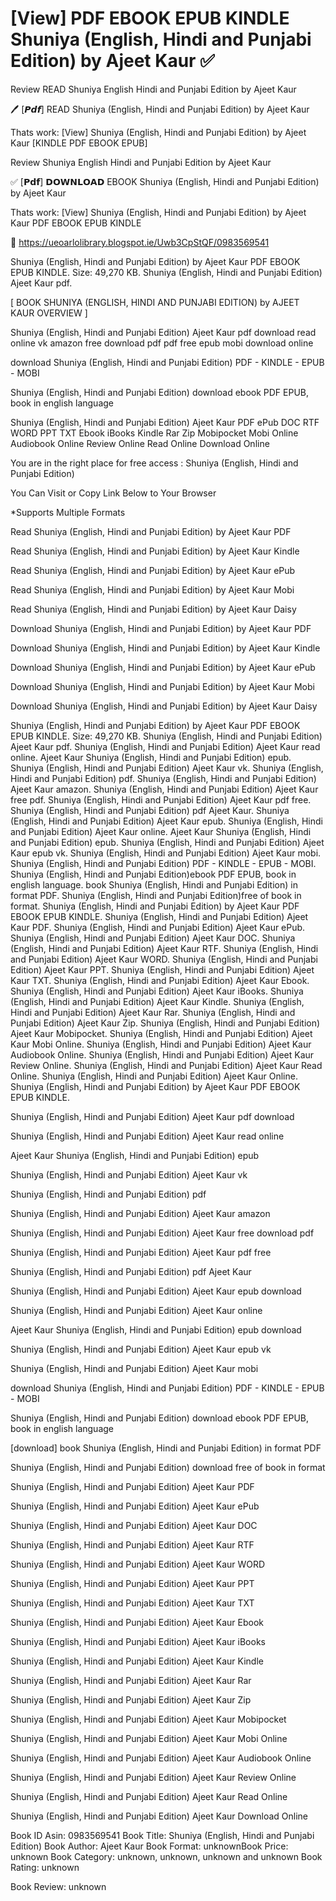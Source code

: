 # [View] PDF EBOOK EPUB KINDLE Shuniya (English, Hindi and Punjabi Edition) by  Ajeet Kaur ✅
Review READ Shuniya English Hindi and Punjabi Edition by Ajeet Kaur

🖊️ [𝙋𝙙𝙛] READ Shuniya (English, Hindi and Punjabi Edition) by Ajeet Kaur

Thats work: [View] Shuniya (English, Hindi and Punjabi Edition) by Ajeet Kaur [KINDLE PDF EBOOK EPUB]


Review Shuniya English Hindi and Punjabi Edition by Ajeet Kaur

✅ [𝗣𝗱𝗳] 𝗗𝗢𝗪𝗡𝗟𝗢𝗔𝗗 EBOOK Shuniya (English, Hindi and Punjabi Edition) by Ajeet Kaur

Thats work: [View] Shuniya (English, Hindi and Punjabi Edition) by Ajeet Kaur PDF EBOOK EPUB KINDLE



👋 https://ueoarlolibrary.blogspot.ie/Uwb3CpStQF/0983569541



Shuniya (English, Hindi and Punjabi Edition) by Ajeet Kaur PDF EBOOK EPUB KINDLE. Size: 49,270 KB. Shuniya (English, Hindi and Punjabi Edition) Ajeet Kaur pdf.

[ BOOK SHUNIYA (ENGLISH, HINDI AND PUNJABI EDITION) by AJEET KAUR OVERVIEW ]

Shuniya (English, Hindi and Punjabi Edition) Ajeet Kaur pdf download read online vk amazon free download pdf pdf free epub mobi download online

download Shuniya (English, Hindi and Punjabi Edition) PDF - KINDLE - EPUB - MOBI

Shuniya (English, Hindi and Punjabi Edition) download ebook PDF EPUB, book in english language

Shuniya (English, Hindi and Punjabi Edition) Ajeet Kaur PDF ePub DOC RTF WORD PPT TXT Ebook iBooks Kindle Rar Zip Mobipocket Mobi Online Audiobook Online Review Online Read Online Download Online

You are in the right place for free access : Shuniya (English, Hindi and Punjabi Edition)

You Can Visit or Copy Link Below to Your Browser

*Supports Multiple Formats

Read Shuniya (English, Hindi and Punjabi Edition) by Ajeet Kaur PDF

Read Shuniya (English, Hindi and Punjabi Edition) by Ajeet Kaur Kindle

Read Shuniya (English, Hindi and Punjabi Edition) by Ajeet Kaur ePub

Read Shuniya (English, Hindi and Punjabi Edition) by Ajeet Kaur Mobi

Read Shuniya (English, Hindi and Punjabi Edition) by Ajeet Kaur Daisy

Download Shuniya (English, Hindi and Punjabi Edition) by Ajeet Kaur PDF

Download Shuniya (English, Hindi and Punjabi Edition) by Ajeet Kaur Kindle

Download Shuniya (English, Hindi and Punjabi Edition) by Ajeet Kaur ePub

Download Shuniya (English, Hindi and Punjabi Edition) by Ajeet Kaur Mobi

Download Shuniya (English, Hindi and Punjabi Edition) by Ajeet Kaur Daisy

Shuniya (English, Hindi and Punjabi Edition) by Ajeet Kaur PDF EBOOK EPUB KINDLE. Size: 49,270 KB. Shuniya (English, Hindi and Punjabi Edition) Ajeet Kaur pdf. Shuniya (English, Hindi and Punjabi Edition) Ajeet Kaur read online. Ajeet Kaur Shuniya (English, Hindi and Punjabi Edition) epub. Shuniya (English, Hindi and Punjabi Edition) Ajeet Kaur vk. Shuniya (English, Hindi and Punjabi Edition) pdf. Shuniya (English, Hindi and Punjabi Edition) Ajeet Kaur amazon. Shuniya (English, Hindi and Punjabi Edition) Ajeet Kaur free pdf. Shuniya (English, Hindi and Punjabi Edition) Ajeet Kaur pdf free. Shuniya (English, Hindi and Punjabi Edition) pdf Ajeet Kaur. Shuniya (English, Hindi and Punjabi Edition) Ajeet Kaur epub. Shuniya (English, Hindi and Punjabi Edition) Ajeet Kaur online. Ajeet Kaur Shuniya (English, Hindi and Punjabi Edition) epub. Shuniya (English, Hindi and Punjabi Edition) Ajeet Kaur epub vk. Shuniya (English, Hindi and Punjabi Edition) Ajeet Kaur mobi. Shuniya (English, Hindi and Punjabi Edition) PDF - KINDLE - EPUB - MOBI. Shuniya (English, Hindi and Punjabi Edition)ebook PDF EPUB, book in english language. book Shuniya (English, Hindi and Punjabi Edition) in format PDF. Shuniya (English, Hindi and Punjabi Edition)free of book in format. Shuniya (English, Hindi and Punjabi Edition) by Ajeet Kaur PDF EBOOK EPUB KINDLE. Shuniya (English, Hindi and Punjabi Edition) Ajeet Kaur PDF. Shuniya (English, Hindi and Punjabi Edition) Ajeet Kaur ePub. Shuniya (English, Hindi and Punjabi Edition) Ajeet Kaur DOC. Shuniya (English, Hindi and Punjabi Edition) Ajeet Kaur RTF. Shuniya (English, Hindi and Punjabi Edition) Ajeet Kaur WORD. Shuniya (English, Hindi and Punjabi Edition) Ajeet Kaur PPT. Shuniya (English, Hindi and Punjabi Edition) Ajeet Kaur TXT. Shuniya (English, Hindi and Punjabi Edition) Ajeet Kaur Ebook. Shuniya (English, Hindi and Punjabi Edition) Ajeet Kaur iBooks. Shuniya (English, Hindi and Punjabi Edition) Ajeet Kaur Kindle. Shuniya (English, Hindi and Punjabi Edition) Ajeet Kaur Rar. Shuniya (English, Hindi and Punjabi Edition) Ajeet Kaur Zip. Shuniya (English, Hindi and Punjabi Edition) Ajeet Kaur Mobipocket. Shuniya (English, Hindi and Punjabi Edition) Ajeet Kaur Mobi Online. Shuniya (English, Hindi and Punjabi Edition) Ajeet Kaur Audiobook Online. Shuniya (English, Hindi and Punjabi Edition) Ajeet Kaur Review Online. Shuniya (English, Hindi and Punjabi Edition) Ajeet Kaur Read Online. Shuniya (English, Hindi and Punjabi Edition) Ajeet Kaur Online. Shuniya (English, Hindi and Punjabi Edition) by Ajeet Kaur PDF EBOOK EPUB KINDLE.

Shuniya (English, Hindi and Punjabi Edition) Ajeet Kaur pdf download

Shuniya (English, Hindi and Punjabi Edition) Ajeet Kaur read online

Ajeet Kaur Shuniya (English, Hindi and Punjabi Edition) epub

Shuniya (English, Hindi and Punjabi Edition) Ajeet Kaur vk

Shuniya (English, Hindi and Punjabi Edition) pdf

Shuniya (English, Hindi and Punjabi Edition) Ajeet Kaur amazon

Shuniya (English, Hindi and Punjabi Edition) Ajeet Kaur free download pdf

Shuniya (English, Hindi and Punjabi Edition) Ajeet Kaur pdf free

Shuniya (English, Hindi and Punjabi Edition) pdf Ajeet Kaur

Shuniya (English, Hindi and Punjabi Edition) Ajeet Kaur epub download

Shuniya (English, Hindi and Punjabi Edition) Ajeet Kaur online

Ajeet Kaur Shuniya (English, Hindi and Punjabi Edition) epub download

Shuniya (English, Hindi and Punjabi Edition) Ajeet Kaur epub vk

Shuniya (English, Hindi and Punjabi Edition) Ajeet Kaur mobi

download Shuniya (English, Hindi and Punjabi Edition) PDF - KINDLE - EPUB - MOBI

Shuniya (English, Hindi and Punjabi Edition) download ebook PDF EPUB, book in english language

[download] book Shuniya (English, Hindi and Punjabi Edition) in format PDF

Shuniya (English, Hindi and Punjabi Edition) download free of book in format

Shuniya (English, Hindi and Punjabi Edition) Ajeet Kaur PDF

Shuniya (English, Hindi and Punjabi Edition) Ajeet Kaur ePub

Shuniya (English, Hindi and Punjabi Edition) Ajeet Kaur DOC

Shuniya (English, Hindi and Punjabi Edition) Ajeet Kaur RTF

Shuniya (English, Hindi and Punjabi Edition) Ajeet Kaur WORD

Shuniya (English, Hindi and Punjabi Edition) Ajeet Kaur PPT

Shuniya (English, Hindi and Punjabi Edition) Ajeet Kaur TXT

Shuniya (English, Hindi and Punjabi Edition) Ajeet Kaur Ebook

Shuniya (English, Hindi and Punjabi Edition) Ajeet Kaur iBooks

Shuniya (English, Hindi and Punjabi Edition) Ajeet Kaur Kindle

Shuniya (English, Hindi and Punjabi Edition) Ajeet Kaur Rar

Shuniya (English, Hindi and Punjabi Edition) Ajeet Kaur Zip

Shuniya (English, Hindi and Punjabi Edition) Ajeet Kaur Mobipocket

Shuniya (English, Hindi and Punjabi Edition) Ajeet Kaur Mobi Online

Shuniya (English, Hindi and Punjabi Edition) Ajeet Kaur Audiobook Online

Shuniya (English, Hindi and Punjabi Edition) Ajeet Kaur Review Online

Shuniya (English, Hindi and Punjabi Edition) Ajeet Kaur Read Online

Shuniya (English, Hindi and Punjabi Edition) Ajeet Kaur Download Online

Book ID Asin: 0983569541
Book Title: Shuniya (English, Hindi and Punjabi Edition)
Book Author: Ajeet Kaur
Book Format: unknownBook Price: unknown
Book Category: unknown, unknown, unknown and unknown
Book Rating: unknown

Book Review: unknown
